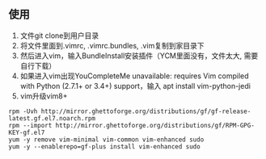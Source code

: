 ## 使用
1. 文件git clone到用户目录
2. 将文件里面到.vimrc, .vimrc.bundles, .vim复制到家目录下
3. 然后进入vim，输入BundleInstall安装插件（YCM里面没有，文件太大, 需要自行下载）
4. 如果进入vim出现YouCompleteMe unavailable: requires Vim compiled with Python (2.7.1+ or 3.4+) support，输入 apt install vim-python-jedi
5. vim升级vim8+
```
rpm -Uvh http://mirror.ghettoforge.org/distributions/gf/gf-release-latest.gf.el7.noarch.rpm
rpm --import http://mirror.ghettoforge.org/distributions/gf/RPM-GPG-KEY-gf.el7
yum -y remove vim-minimal vim-common vim-enhanced sudo
yum -y --enablerepo=gf-plus install vim-enhanced sudo
```
